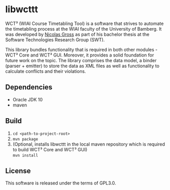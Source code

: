 # libwcttt

WCT³ (WIAI Course Timetabling Tool) is a software that strives to automate the 
timetabling process at the WIAI faculty of the University of Bamberg. It was 
developed by [Nicolas Gross](https://github.com/nicolasgross) as part of his 
bachelor thesis at the Software Technologies Research Group (SWT).

This library bundles functionality that is required in both other modules - WCT³
Core and WCT³ GUI. Moreover, it provides a solid foundation for future work on 
the topic. The library comprises the data model, a binder (parser + emitter) to 
store the data as XML files as well as functionality to calculate conflicts and
their violations.


## Dependencies

- Oracle JDK 10
- maven


## Build

1. `cd <path-to-project-root>`
2. `mvn package` 
3. (Optional, installs libwcttt in the local maven repository which is required
to build WCT³ Core and WCT³ GUI)  
`mvn install`


## License

This software is released under the terms of GPL3.0.

